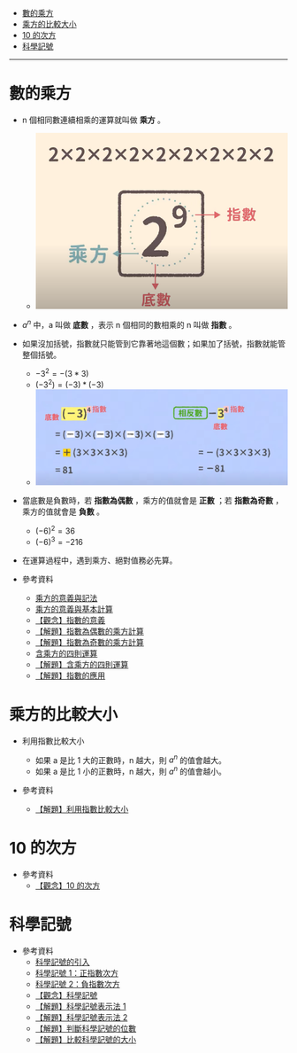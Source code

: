 * [數的乘方](#數的乘方)
* [乘方的比較大小](#乘方的比較大小)
* [10 的次方](#10的次方)
* [科學記號](#科學記號)

---

# 數的乘方

- n 個相同數連續相乘的運算就叫做 **乘方** 。
  - ![乘方的意義-均一版](https://github.com/aquariusCCA/mathematics/blob/main/%E5%88%9D%E4%B8%80%E6%95%B8%E5%AD%B8/%E6%95%B4%E6%95%B8%E7%9A%84%E9%81%8B%E7%AE%97/images/%E4%B9%98%E6%96%B9%E7%9A%84%E6%84%8F%E7%BE%A9-%E5%9D%87%E4%B8%80%E7%89%88.png?raw=true "乘方的意義-均一版")

- $a^n$ 中，a 叫做 **底數** ，表示 n 個相同的數相乘的 n 叫做 **指數** 。

- 如果沒加括號，指數就只能管到它靠著地這個數；如果加了括號，指數就能管整個括號。
	- $-3^2=-(3*3)$
	- $(-3^2)=(-3)*(-3)$
  - ![乘方的基本運算-均一版](https://github.com/aquariusCCA/mathematics/blob/main/%E5%88%9D%E4%B8%80%E6%95%B8%E5%AD%B8/%E6%95%B4%E6%95%B8%E7%9A%84%E9%81%8B%E7%AE%97/images/%E4%B9%98%E6%96%B9%E7%9A%84%E5%9F%BA%E6%9C%AC%E9%81%8B%E7%AE%97-%E5%9D%87%E4%B8%80%E7%89%88.png?raw=true "乘方的基本運算-均一版")

- 當底數是負數時，若 **指數為偶數** ，乘方的值就會是 **正數** ；若 **指數為奇數** ，乘方的值就會是 **負數** 。
	- $(-6)^2=36$
	- $(-6)^3=-216$

- 在運算過程中，遇到乘方、絕對值務必先算。

- 參考資料
  - [乘方的意義與記法](https://www.youtube.com/watch?v=fzHmSlan8Hw "乘方的意義與記法")
  - [乘方的意義與基本計算](https://www.youtube.com/watch?v=bpWQrPzAViw "乘方的意義與基本計算")
  - [【觀念】指數的意義](https://www.junyiacademy.org/course-compare/math-juni/math-7/j-m7a_tmp/j-m7a-c01/j-m7a-c01-4/v/hzHt_lB8jwM "【觀念】指數的意義")
  - [【解題】指數為偶數的乘方計算](https://www.junyiacademy.org/course-compare/math-juni/math-7/j-m7a_tmp/j-m7a-c01/j-m7a-c01-4/v/HWsmxy-iQPk "【解題】指數為偶數的乘方計算")
  - [【解題】指數為奇數的乘方計算](https://www.junyiacademy.org/course-compare/math-juni/math-7/j-m7a_tmp/j-m7a-c01/j-m7a-c01-4/v/wR64RgzlBaQ "【解題】指數為奇數的乘方計算")
  - [含乘方的四則運算](https://youtu.be/G6ASChxqh-8 "含乘方的四則運算")
  - [【解題】含乘方的四則運算](https://www.junyiacademy.org/course-compare/math-juni/math-7/j-m7a_tmp/j-m7a-c01/j-m7a-c01-4/v/RM98cPJc3zs "【解題】含乘方的四則運算")
  - [【解題】指數的應用](https://www.junyiacademy.org/course-compare/math-juni/math-7/j-m7a_tmp/j-m7a-c01/j-m7a-c01-4/v/Dimys-JnFmw "【解題】指數的應用")

# 乘方的比較大小

- 利用指數比較大小
	- 如果 a 是比 1 大的正數時，n 越大，則 $a^n$ 的值會越大。
	- 如果 a 是比 1 小的正數時，n 越大，則 $a^n$ 的值會越小。

- 參考資料
  - [【解題】利用指數比較大小](https://www.junyiacademy.org/course-compare/math-juni/math-7/j-m7a_tmp/j-m7a-c01/j-m7a-c01-4/v/jsdAfQui0To "【解題】利用指數比較大小")

# 10&nbsp;的次方

- 參考資料  
  - [【觀念】10 的次方](https://www.junyiacademy.org/course-compare/math-juni/math-7/j-m7a_tmp/j-m7a-c01/j-m7a-c01-4/v/lnP7FtFko8g "【觀念】10 的次方")

# 科學記號

- 參考資料
  - [科學記號的引入](https://youtu.be/zMKwg3ZoWLk "科學記號的引入")
  - [科學記號 1：正指數次方](https://youtu.be/05KM9ySj7Xg "科學記號 1：正指數次方")
  - [科學記號 2：負指數次方](https://youtu.be/SSJ-4n91B4s "科學記號 2：負指數次方")
  - [【觀念】科學記號](https://www.junyiacademy.org/course-compare/math-juni/math-7/j-m7a_tmp/j-m7a-c01/j-m7a-c01-4/v/nlTaVaoLSa0 "【觀念】科學記號")
  - [【解題】科學記號表示法 1](https://www.junyiacademy.org/course-compare/math-juni/math-7/j-m7a_tmp/j-m7a-c01/j-m7a-c01-4/v/putEgb68G6M "【解題】科學記號表示法 1")
  - [【解題】科學記號表示法 2](https://www.junyiacademy.org/course-compare/math-juni/math-7/j-m7a_tmp/j-m7a-c01/j-m7a-c01-4/v/Hqq2F66T4gE "【解題】科學記號表示法 2")
  - [【解題】判斷科學記號的位數](https://www.junyiacademy.org/course-compare/math-juni/math-7/j-m7a_tmp/j-m7a-c01/j-m7a-c01-4/v/p0G2qTQ2JeA "【解題】判斷科學記號的位數")
  - [【解題】比較科學記號的大小](https://www.junyiacademy.org/course-compare/math-juni/math-7/j-m7a_tmp/j-m7a-c01/j-m7a-c01-4/v/dBLVVvb240A "【解題】比較科學記號的大小")